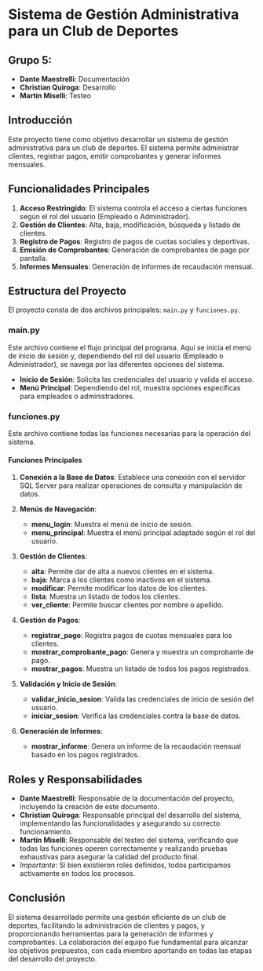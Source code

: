 # Sistema de Gestión Administrativa para un Club de Deportes

## Grupo 5:

- **Dante Maestrelli**: Documentación
- **Christian Quiroga**: Desarrollo
- **Martín Miselli**: Testeo

## Introducción

Este proyecto tiene como objetivo desarrollar un sistema de gestión administrativa para un club de deportes. El sistema permite administrar clientes, registrar pagos, emitir comprobantes y generar informes mensuales.

## Funcionalidades Principales

1. **Acceso Restringido**: El sistema controla el acceso a ciertas funciones según el rol del usuario (Empleado o Administrador).
2. **Gestión de Clientes**: Alta, baja, modificación, búsqueda y listado de clientes.
3. **Registro de Pagos**: Registro de pagos de cuotas sociales y deportivas.
4. **Emisión de Comprobantes**: Generación de comprobantes de pago por pantalla.
5. **Informes Mensuales**: Generación de informes de recaudación mensual.

## Estructura del Proyecto

El proyecto consta de dos archivos principales: `main.py` y `funciones.py`.

### main.py

Este archivo contiene el flujo principal del programa. Aquí se inicia el menú de inicio de sesión y, dependiendo del rol del usuario (Empleado o Administrador), se navega por las diferentes opciones del sistema.

- **Inicio de Sesión**: Solicita las credenciales del usuario y valida el acceso.
- **Menú Principal**: Dependiendo del rol, muestra opciones específicas para empleados o administradores.

### funciones.py

Este archivo contiene todas las funciones necesarias para la operación del sistema.

#### Funciones Principales

1. **Conexión a la Base de Datos**: Establece una conexión con el servidor SQL Server para realizar operaciones de consulta y manipulación de datos.

2. **Menús de Navegación**:

   - **menu_login**: Muestra el menú de inicio de sesión.
   - **menu_principal**: Muestra el menú principal adaptado según el rol del usuario.

3. **Gestión de Clientes**:

   - **alta**: Permite dar de alta a nuevos clientes en el sistema.
   - **baja**: Marca a los clientes como inactivos en el sistema.
   - **modificar**: Permite modificar los datos de los clientes.
   - **lista**: Muestra un listado de todos los clientes.
   - **ver_cliente**: Permite buscar clientes por nombre o apellido.

4. **Gestión de Pagos**:

   - **registrar_pago**: Registra pagos de cuotas mensuales para los clientes.
   - **mostrar_comprobante_pago**: Genera y muestra un comprobante de pago.
   - **mostrar_pagos**: Muestra un listado de todos los pagos registrados.

5. **Validación y Inicio de Sesión**:

   - **validar_inicio_sesion**: Valida las credenciales de inicio de sesión del usuario.
   - **iniciar_sesion**: Verifica las credenciales contra la base de datos.

6. **Generación de Informes**:
   - **mostrar_informe**: Genera un informe de la recaudación mensual basado en los pagos registrados.

## Roles y Responsabilidades

- **Dante Maestrelli**: Responsable de la documentación del proyecto, incluyendo la creación de este documento.
- **Christian Quiroga**: Responsable principal del desarrollo del sistema, implementando las funcionalidades y asegurando su correcto funcionamiento.
- **Martín Miselli**: Responsable del testeo del sistema, verificando que todas las funciones operen correctamente y realizando pruebas exhaustivas para asegurar la calidad del producto final.
- _Importante_: Si bien existieron roles definidos, todos participamos activamente en todos los procesos.

## Conclusión

El sistema desarrollado permite una gestión eficiente de un club de deportes, facilitando la administración de clientes y pagos, y proporcionando herramientas para la generación de informes y comprobantes. La colaboración del equipo fue fundamental para alcanzar los objetivos propuestos, con cada miembro aportando en todas las etapas del desarrollo del proyecto.
